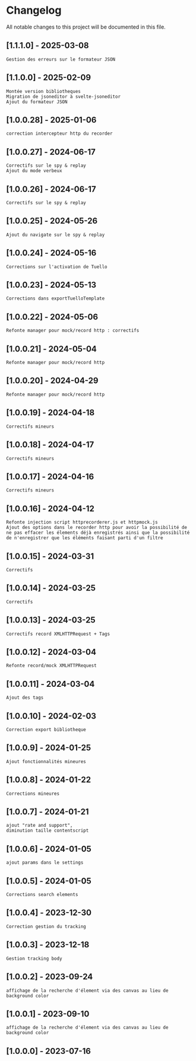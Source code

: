 # Changelog

All notable changes to this project will be documented in this file.
## [1.1.1.0] - 2025-03-08
    Gestion des erreurs sur le formateur JSON
## [1.1.0.0] - 2025-02-09
    Montée version bibliotheques
    Migration de jsoneditor à svelte-jsoneditor
    Ajout du formateur JSON
## [1.0.0.28] - 2025-01-06
    correction intercepteur http du recorder
## [1.0.0.27] - 2024-06-17
    Correctifs sur le spy & replay
    Ajout du mode verbeux
## [1.0.0.26] - 2024-06-17
    Correctifs sur le spy & replay
## [1.0.0.25] - 2024-05-26
    Ajout du navigate sur le spy & replay
## [1.0.0.24] - 2024-05-16
    Corrections sur l'activation de Tuello
## [1.0.0.23] - 2024-05-13
    Corrections dans exportTuelloTemplate
## [1.0.0.22] - 2024-05-06
    Refonte manager pour mock/record http : correctifs
## [1.0.0.21] - 2024-05-04
    Refonte manager pour mock/record http
## [1.0.0.20] - 2024-04-29
    Refonte manager pour mock/record http
## [1.0.0.19] - 2024-04-18
    Correctifs mineurs
## [1.0.0.18] - 2024-04-17
    Correctifs mineurs
## [1.0.0.17] - 2024-04-16
    Correctifs mineurs
## [1.0.0.16] - 2024-04-12
    Refonte injection script httprecorderer.js et httpmock.js
    Ajout des options dans le recorder http pour avoir la possibilité de ne pas effacer les élements déjà enregistrés ainsi que la possibilité de n'enregistrer que les éléments faisant parti d'un filtre
## [1.0.0.15] - 2024-03-31
    Correctifs 
## [1.0.0.14] - 2024-03-25
    Correctifs 
## [1.0.0.13] - 2024-03-25
    Correctifs record XMLHTTPRequest + Tags
## [1.0.0.12] - 2024-03-04
    Refonte record/mock XMLHTTPRequest
## [1.0.0.11] - 2024-03-04
    Ajout des tags
## [1.0.0.10] - 2024-02-03
    Correction export bibliotheque
## [1.0.0.9] - 2024-01-25
    Ajout fonctionnalités mineures
## [1.0.0.8] - 2024-01-22
    Corrections mineures
## [1.0.0.7] - 2024-01-21
    ajout "rate and support"‚
    diminution taille contentscript
## [1.0.0.6] - 2024-01-05
    ajout params dans le settings
## [1.0.0.5] - 2024-01-05
    Corrections search elements

## [1.0.0.4] - 2023-12-30
    Correction gestion du tracking

## [1.0.0.3] - 2023-12-18
    Gestion tracking body 

## [1.0.0.2] - 2023-09-24
    affichage de la recherche d'élement via des canvas au lieu de background color

## [1.0.0.1] - 2023-09-10
    affichage de la recherche d'élement via des canvas au lieu de background color

## [1.0.0.0] - 2023-07-16